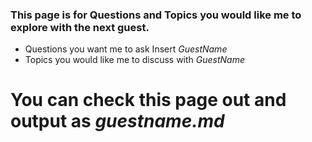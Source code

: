 ### This page is for Questions and Topics you would like me to explore with the next guest.
* Questions you want me to ask Insert *GuestName*
* Topics you would like me to discuss with *GuestName*


# You can check this page out and output as *guestname.md*

